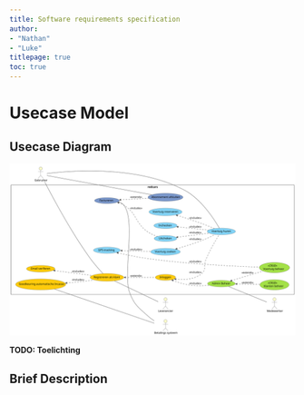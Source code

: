 ```yaml
---
title: Software requirements specification
author:
- "Nathan"
- "Luke"
titlepage: true
toc: true
---
```


# Usecase Model

## Usecase Diagram

![Usecase diagram](diagrams/usecase.svg)

**TODO: Toelichting**

## Brief Description

